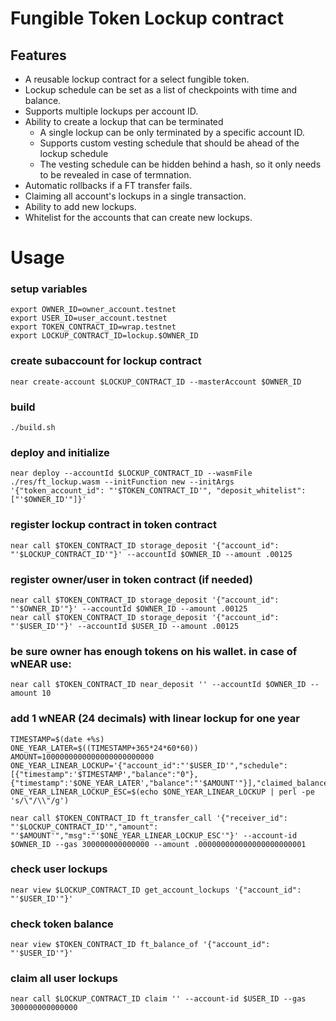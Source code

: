# Fungible Token Lockup contract

## Features

- A reusable lockup contract for a select fungible token.
- Lockup schedule can be set as a list of checkpoints with time and balance.
- Supports multiple lockups per account ID.
- Ability to create a lockup that can be terminated
  - A single lockup can be only terminated by a specific account ID.
  - Supports custom vesting schedule that should be ahead of the lockup schedule
  - The vesting schedule can be hidden behind a hash, so it only needs to be revealed in case of termnation.
- Automatic rollbacks if a FT transfer fails.
- Claiming all account's lockups in a single transaction.
- Ability to add new lockups.
- Whitelist for the accounts that can create new lockups.


# Usage

### setup variables
```shell
export OWNER_ID=owner_account.testnet
export USER_ID=user_account.testnet
export TOKEN_CONTRACT_ID=wrap.testnet
export LOCKUP_CONTRACT_ID=lockup.$OWNER_ID
```

### create subaccount for lockup contract
```shell
near create-account $LOCKUP_CONTRACT_ID --masterAccount $OWNER_ID
```

### build
```shell
./build.sh
```

### deploy and initialize
```shell
near deploy --accountId $LOCKUP_CONTRACT_ID --wasmFile ./res/ft_lockup.wasm --initFunction new --initArgs '{"token_account_id": "'$TOKEN_CONTRACT_ID'", "deposit_whitelist": ["'$OWNER_ID'"]}'
```

### register lockup contract in token contract
```shell
near call $TOKEN_CONTRACT_ID storage_deposit '{"account_id": "'$LOCKUP_CONTRACT_ID'"}' --accountId $OWNER_ID --amount .00125
```

### register owner/user in token contract (if needed)
```shell
near call $TOKEN_CONTRACT_ID storage_deposit '{"account_id": "'$OWNER_ID'"}' --accountId $OWNER_ID --amount .00125
near call $TOKEN_CONTRACT_ID storage_deposit '{"account_id": "'$USER_ID'"}' --accountId $USER_ID --amount .00125
```

### be sure owner has enough tokens on his wallet. in case of wNEAR use:
```shell
near call $TOKEN_CONTRACT_ID near_deposit '' --accountId $OWNER_ID --amount 10
```

### add 1 wNEAR (24 decimals) with linear lockup for one year
```shell
TIMESTAMP=$(date +%s)
ONE_YEAR_LATER=$((TIMESTAMP+365*24*60*60))
AMOUNT=1000000000000000000000000 
ONE_YEAR_LINEAR_LOCKUP='{"account_id":"'$USER_ID'","schedule":[{"timestamp":'$TIMESTAMP',"balance":"0"},{"timestamp":'$ONE_YEAR_LATER',"balance":"'$AMOUNT'"}],"claimed_balance":"0"}'
ONE_YEAR_LINEAR_LOCKUP_ESC=$(echo $ONE_YEAR_LINEAR_LOCKUP | perl -pe 's/\"/\\"/g')

near call $TOKEN_CONTRACT_ID ft_transfer_call '{"receiver_id": "'$LOCKUP_CONTRACT_ID'","amount": "'$AMOUNT'","msg":"'$ONE_YEAR_LINEAR_LOCKUP_ESC'"}' --account-id $OWNER_ID --gas 300000000000000 --amount .000000000000000000000001
```

### check user lockups
```shell
near view $LOCKUP_CONTRACT_ID get_account_lockups '{"account_id": "'$USER_ID'"}'
```

### check token balance
```shell
near view $TOKEN_CONTRACT_ID ft_balance_of '{"account_id": "'$USER_ID'"}'
```

### claim all user lockups
```shell
near call $LOCKUP_CONTRACT_ID claim '' --account-id $USER_ID --gas 300000000000000
```
